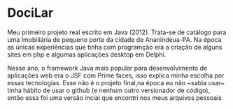 # DociLar
<p>Meu primeiro projeto real escrito em Java (2012). Trata-se de catálogo para uma Imobiliária de pequeno porte da cidade de Ananindeua-PA. 
Na época as únicas experiências que tinha com programção era a criação de alguns sites em php e algumas aplicações desktop em Delphi.</p>

<p> Nesse ano, o framework Java mais popular para desenvolvimento de aplicações web era o JSF com Prime faces, isso explica minha escolha por essas tecnologias. 
Esse não é o projeto final,na época eu não ~sabia usar~ tinha hábito de usar o github (e nenhum outro versionador de código), 
então essa foi uma versão incial que encontri nos meus arquivos pessoais</p>
